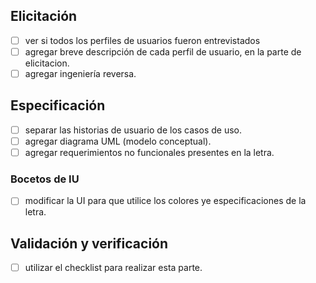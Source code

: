  ## Elicitación
 

 - [ ] ver si todos los perfiles de usuarios fueron entrevistados
 - [ ] agregar breve descripción de cada perfil de usuario, en la parte de elicitacion.
 - [ ] agregar ingeniería reversa.
 
 ## Especificación
 
 - [ ] separar las historias de usuario de los casos de uso.
 - [ ] agregar diagrama UML (modelo conceptual).
 - [ ] agregar requerimientos no funcionales presentes en la letra.
 
 ### Bocetos de IU
 
 - [ ] modificar la UI para que utilice los colores ye especificaciones de la letra.
 
 ## Validación y verificación
 
 - [ ] utilizar el checklist para realizar esta parte.